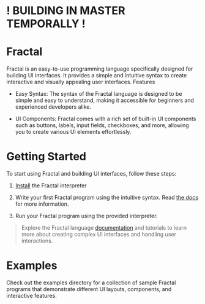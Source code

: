 # ! BUILDING IN MASTER TEMPORALLY ! 

# Fractal

Fractal is an easy-to-use programming language specifically designed for building UI interfaces. It provides a simple and intuitive syntax to create interactive and visually appealing user interfaces.
Features

- Easy Syntax: The syntax of the Fractal language is designed to be simple and easy to understand, making it accessible for beginners and experienced developers alike.

- UI Components: Fractal comes with a rich set of built-in UI components such as buttons, labels, input fields, checkboxes, and more, allowing you to create various UI elements effortlessly.

# Getting Started

To start using Fractal and building UI interfaces, follow these steps:

1. [Install](https://weirdoo.gitbook.io/fractal/quick-start#install-the-interpreter) the Fractal interpreter
2. Write your first Fractal program using the intuitive syntax. Read [the docs](https://weirdoo.gitbook.io/fractal/) for more information.

3.  Run your Fractal program using the provided interpreter.
   
> Explore the Fractal language [documentation](https://weirdoo.gitbook.io/fractal/) and tutorials to learn more about creating complex UI interfaces and handling user interactions.

# Examples

Check out the examples directory for a collection of sample Fractal programs that demonstrate different UI layouts, components, and interactive features.

